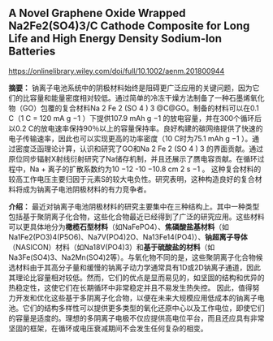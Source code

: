 ## A Novel Graphene Oxide Wrapped Na2Fe2(SO4)3/C Cathode Composite for Long Life and High Energy Density Sodium-Ion Batteries

https://onlinelibrary.wiley.com/doi/full/10.1002/aenm.201800944

**摘要：** 钠离子电池系统中的阴极材料始终是阻碍更广泛应用的关键问题，因为它们的比容量和能量密度相对较低。通过简单的冷冻干燥方法制备了一种石墨烯氧化物（GO）包覆的复合材料Na 2 Fe 2 (SO 4 ) 3 @C@GO。制备的材料可以在0.1 C（1 C = 120 mA g −1 ）下提供107.9 mAh g −1 的放电容量，并在300个循环后以0.2 C的放电速率保持90％以上的容量保持率。良好构建的碳网络提供了快速的电子传输速率，因此也可以实现更高的功率密度（10 C时为75.1 mAh g −1 ）。通过密度泛函理论计算，认识和研究了GO和Na 2 Fe 2 (SO 4 ) 3 的界面贡献。通过原位同步辐射X射线衍射研究了Na储存机制，并且还展示了赝电容贡献。在循环过程中，Na + 离子的扩散系数约为10 −12 -10 −10.8 cm 2 s −1 。 这种复合材料的较高工作电压主要归因于元素S的较大电负性。研究表明，这种构造良好的复合材料将成为钠离子电池阴极材料的有力竞争者。

**介绍：** 最近对钠离子电池阴极材料的研究主要集中在三种结构上。其中一种类型包括基于聚阴离子化合物，这些化合物最近已经得到了广泛的研究应用。这些材料可以更具体地分为**橄榄石型材料**（如NaFePO4）、**焦磷酸盐基材料**（如Na1Fe2(PO3)4(P5O6)、Na7V(PO4)2O、Na13Fe14(PO4)）、**钠超离子导体**（NASICON）材料（如Na18V(PO4)3）和**基于硫酸盐的材料**（如Na3Fe(SO4)3、Na2Mn(SO4)2等）。与氧化物不同的是，这些聚阴离子化合物候选材料由于其高分子量和缓慢的钠离子动力学通常具有1D或2D钠离子通道，因此其理论比容量相对较低。然而，它们的优点是显而易见的，如坚固的结构和优异的热稳定性，这使它们在长期循环中非常稳定并且不易发生热失控。 因此，值得努力开发和优化这些基于多阴离子化合物，以便在未来大规模应用低成本的钠离子电池。它们的结构多样性可以提供更多类型的氧化还原中心以及工作电位，即使它们的容量是适度的。理想的多阴离子电极不仅应提供高电位平台，而且还应具有非常坚固的框架，在循环或电压衰减期间不会发生任何复杂的相变。
